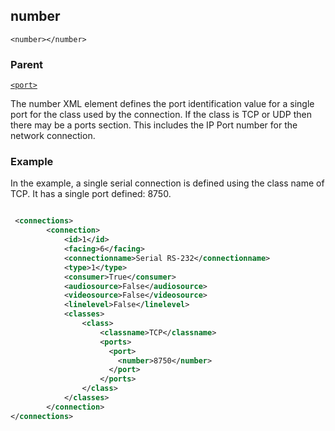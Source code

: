 ## number

`<number></number>`


### Parent

[`<port>`][1]


The number XML element defines the port identification value for a single port for the class used by the  connection. If the class is TCP or UDP then there may be a ports section. This includes the IP Port number for the network connection.

### Example

In the example, a single serial connection is defined using the class name of TCP. It has a single port defined: 8750.

```xml

 <connections>
		<connection>
			<id>1</id>
			<facing>6</facing>
			<connectionname>Serial RS-232</connectionname>
			<type>1</type>
			<consumer>True</consumer>
			<audiosource>False</audiosource>
			<videosource>False</videosource>
			<linelevel>False</linelevel>
			<classes>
				<class>
					<classname>TCP</classname>
                    <ports>
                      <port>
                        <number>8750</number>
                      </port>
                    </ports>
				</class>
			</classes>
		</connection>
</connections>
```





[1]:	https://snap-one.github.io/docs-driverworks-xml/#connections-xml-port